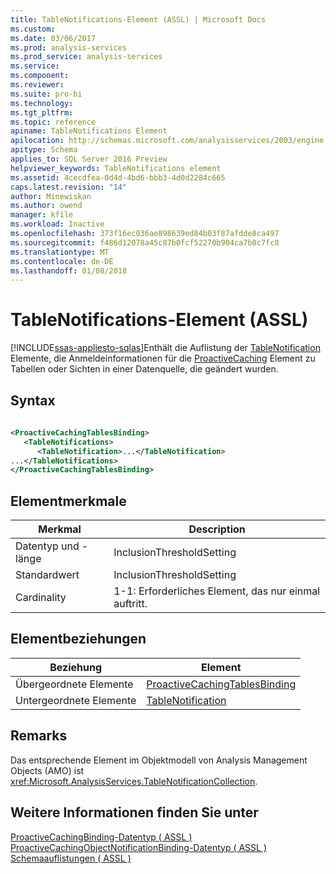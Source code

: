 ```yaml
---
title: TableNotifications-Element (ASSL) | Microsoft Docs
ms.custom: 
ms.date: 03/06/2017
ms.prod: analysis-services
ms.prod_service: analysis-services
ms.service: 
ms.component: 
ms.reviewer: 
ms.suite: pro-bi
ms.technology: 
ms.tgt_pltfrm: 
ms.topic: reference
apiname: TableNotifications Element
apilocation: http://schemas.microsoft.com/analysisservices/2003/engine
apitype: Schema
applies_to: SQL Server 2016 Preview
helpviewer_keywords: TableNotifications element
ms.assetid: 4cecdfea-0d4d-4bd6-bbb3-4d0d2284c665
caps.latest.revision: "14"
author: Minewiskan
ms.author: owend
manager: kfile
ms.workload: Inactive
ms.openlocfilehash: 373f16ec036ae898639ed84b03f87afdde8ca497
ms.sourcegitcommit: f486d12078a45c87b0fcf52270b904ca7b0c7fc8
ms.translationtype: MT
ms.contentlocale: de-DE
ms.lasthandoff: 01/08/2018
---
```

# <a name="tablenotifications-element-assl"></a>TableNotifications-Element (ASSL)
[!INCLUDE[ssas-appliesto-sqlas](../../../includes/ssas-appliesto-sqlas.md)]Enthält die Auflistung der [TableNotification](../../../analysis-services/scripting/objects/tablenotification-element-assl.md) Elemente, die Anmeldeinformationen für die [ProactiveCaching](../../../analysis-services/scripting/objects/proactivecaching-element-assl.md) Element zu Tabellen oder Sichten in einer Datenquelle, die geändert wurden.  
  
## <a name="syntax"></a>Syntax  
  
```xml  
  
<ProactiveCachingTablesBinding>  
   <TableNotifications>  
      <TableNotification>...</TableNotification>  
...</TableNotifications>  
</ProactiveCachingTablesBinding>  
```  
  
## <a name="element-characteristics"></a>Elementmerkmale  
  
|Merkmal|Description|  
|--------------------|-----------------|  
|Datentyp und -länge|InclusionThresholdSetting|  
|Standardwert|InclusionThresholdSetting|  
|Cardinality|1-1: Erforderliches Element, das nur einmal auftritt.|  
  
## <a name="element-relationships"></a>Elementbeziehungen  
  
|Beziehung|Element|  
|------------------|-------------|  
|Übergeordnete Elemente|[ProactiveCachingTablesBinding](../../../analysis-services/scripting/data-type/proactivecachingtablesbinding-data-type-assl.md)|  
|Untergeordnete Elemente|[TableNotification](../../../analysis-services/scripting/objects/tablenotification-element-assl.md)|  
  
## <a name="remarks"></a>Remarks  
 Das entsprechende Element im Objektmodell von Analysis Management Objects (AMO) ist <xref:Microsoft.AnalysisServices.TableNotificationCollection>.  
  
## <a name="see-also"></a>Weitere Informationen finden Sie unter  
 [ProactiveCachingBinding-Datentyp &#40; ASSL &#41;](../../../analysis-services/scripting/data-type/proactivecachingbinding-data-type-assl.md)   
 [ProactiveCachingObjectNotificationBinding-Datentyp &#40; ASSL &#41;](../../../analysis-services/scripting/data-type/proactivecachingobjectnotificationbinding-data-type-assl.md)   
 [Schemaauflistungen &#40; ASSL &#41;](../../../analysis-services/scripting/collections/collections-assl.md)  
  
  
